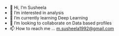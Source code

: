 - 👋 Hi, I’m Susheela
- 👀 I’m interested in analysis
- 🌱 I’m currently learning Deep Learning
- 💞️ I’m looking to collaborate on Data based profiles
- 📫 How to reach me ... m.susheela1992@gmail.com

<!---
susheelam-de/susheelam-de is a ✨ special ✨ repository because its `README.md` (this file) appears on your GitHub profile.
You can click the Preview link to take a look at your changes.
--->
